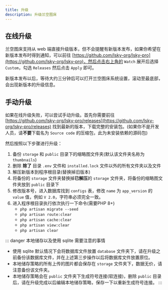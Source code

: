 ```yaml
---
title: 升级
description: 升级兰空图床
---
```


## 在线升级
兰空图床支持从 web 端直接升级版本，但不会提醒有新版本发布，如果你希望在新版本发布时得到通知，可以前往 [https://github.com/lsky-org/lsky-pro](https://github.com/lsky-org/lsky-pro)，然后点击右上角的 `Watch` 展开后选择 `Custom`，勾选 `Releases` 然后点击 `Apply` 即可。

新版本发布以后，等待大约三分钟后可以打开兰空图床系统设置，滚动至最底部，会出现新版本的升级信息。

## 手动升级
如果在线升级失败，可以尝试手动升级。首先你需要前往 [https://github.com/lsky-org/lsky-pro/releases](https://github.com/lsky-org/lsky-pro/releases) 找到最新的版本，下载完整的安装包。(如果你不是开发人员，请**不要**下载名为 `Source code` 的压缩包，此为未安装依赖的源码包)

然后按照以下步骤进行升级：
1. 备份 `storage` 和 `public` 目录下的缩略图文件夹(默认该文件夹名称为 `thumbnails`)
2. 删除 **除了** 目录 `.env` 文件和 `installed.lock` 文件以外的所有文件夹以及文件
3. 解压新版本到程序根目录(替换掉旧版本)
4. 将备份的 `storage` 文件夹替换掉**已解压**的 `storage` 文件夹，将备份的缩略图文件夹放到 `public` 目录下
5. 修改版本号，进入数据库找到 `configs` 表，修改 `name` 为 `app_version` 的 `value` 值，例如 `V 2.0`，字符串必须完全一致。
6. 进入程序根目录执行依次执行一下命令(需要PHP 8+)
   - `php artisan migrate --seed`
   - `php artisan route:clear`
   - `php artisan cache:clear`
   - `php artisan view:clear`
   - `php artisan clear`

::: danger 本地储存以及使用 sqlite 需要注意的事情
- 使用 sqlite 默认情况下会将数据库文件放置 `database` 文件夹下，请在升级之前备份该数据库文件，并在上述第三步操作以后将数据库文件放置原位。
- 本地储存策略的所有上传的图片都会保存在 `storage` 文件夹下，数据无价，请注意备份该文件夹。
- 本地储存策略会在 `public` 文件夹下生成符号连接(软连接)，删除 `public` 目录后，请在升级完成以后编辑本地储存策略，保存一下以重新生成符号连接。
:::
